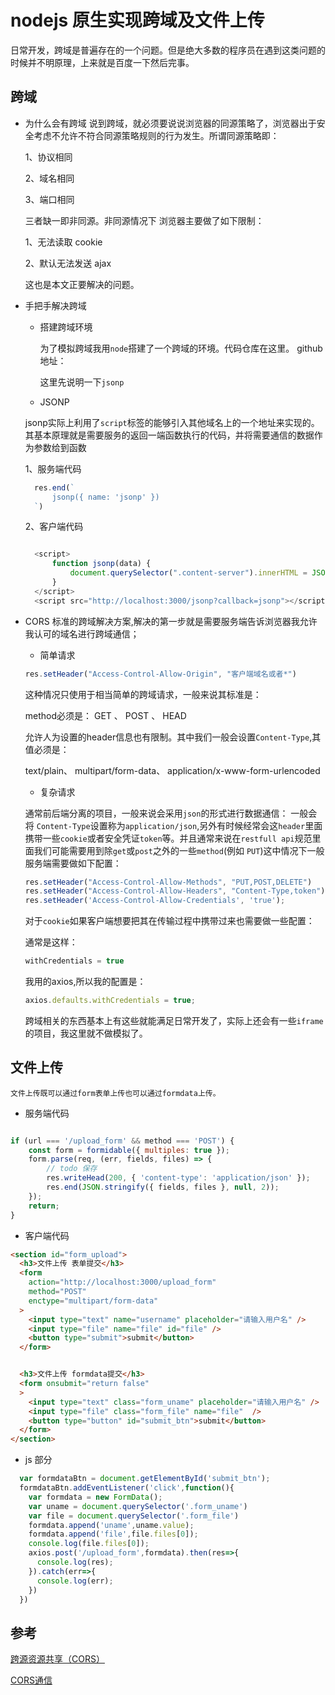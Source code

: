 # nodejs 原生实现跨域及文件上传

日常开发，跨域是普遍存在的一个问题。但是绝大多数的程序员在遇到这类问题的时候并不明原理，上来就是百度一下然后完事。

## 跨域

- 为什么会有跨域
  说到跨域，就必须要说说浏览器的同源策略了，浏览器出于安全考虑不允许不符合同源策略规则的行为发生。所谓同源策略即：

  1、协议相同

  2、域名相同

  3、端口相同

  三者缺一即非同源。非同源情况下 浏览器主要做了如下限制：

  1、无法读取 cookie

  2、默认无法发送 ajax

  这也是本文正要解决的问题。

- 手把手解决跨域
  - 搭建跨域环境

    为了模拟跨域我用`node`搭建了一个跨域的环境。代码仓库在这里。
    github地址：

    这里先说明一下`jsonp`

  - JSONP

  jsonp实际上利用了`script`标签的能够引入其他域名上的一个地址来实现的。其基本原理就是需要服务的返回一端函数执行的代码，并将需要通信的数据作为参数给到函数

  1、服务端代码

  ```javascript
    res.end(`
        jsonp({ name: 'jsonp' })
    `)
  ```

  2、客户端代码

  ```javascript

    <script>
        function jsonp(data) {
            document.querySelector(".content-server").innerHTML = JSON.stringify(data) ;
        }
    </script>
    <script src="http://localhost:3000/jsonp?callback=jsonp"></script>
  ```

- CORS
    标准的跨域解决方案,解决的第一步就是需要服务端告诉浏览器我允许我认可的域名进行跨域通信；
    
    - 简单请求

    ```javascript
    res.setHeader("Access-Control-Allow-Origin", "客户端域名或者*")
    ```
    
    这种情况只使用于相当简单的跨域请求，一般来说其标准是：

    method必须是：
    GET  、 POST 、 HEAD 

    允许人为设置的header信息也有限制。其中我们一般会设置`Content-Type`,其值必须是：

    text/plain、
    multipart/form-data、
    application/x-www-form-urlencoded

    - 复杂请求

    通常前后端分离的项目，一般来说会采用`json`的形式进行数据通信：
    一般会将 `Content-Type`设置称为`application/json`,另外有时候经常会这`header`里面携带一些`cookie`或者安全凭证`token`等。并且通常来说在`restfull api`规范里面我们可能需要用到除`get`或`post`之外的一些`method`(例如 `PUT`)这中情况下一般服务端需要做如下配置：

    ```javascript
    res.setHeader("Access-Control-Allow-Methods", "PUT,POST,DELETE")
    res.setHeader("Access-Control-Allow-Headers", "Content-Type,token")
    res.setHeader('Access-Control-Allow-Credentials', 'true');
    ```
    对于`cookie`如果客户端想要把其在传输过程中携带过来也需要做一些配置：

    通常是这样：
    ```js
    withCredentials = true
    ```

    我用的axios,所以我的配置是：
    ```js
    axios.defaults.withCredentials = true;
    ```
    
    跨域相关的东西基本上有这些就能满足日常开发了，实际上还会有一些`iframe`的项目，我这里就不做模拟了。

## 文件上传

    文件上传既可以通过form表单上传也可以通过formdata上传。

- 服务端代码

```javascript

if (url === '/upload_form' && method === 'POST') {
    const form = formidable({ multiples: true });
    form.parse(req, (err, fields, files) => {
        // todo 保存
        res.writeHead(200, { 'content-type': 'application/json' });
        res.end(JSON.stringify({ fields, files }, null, 2));
    });
    return;
}


```
- 客户端代码
```html
<section id="form_upload">
  <h3>文件上传 表单提交</h3>
  <form
    action="http://localhost:3000/upload_form"
    method="POST"
    enctype="multipart/form-data"
  >
    <input type="text" name="username" placeholder="请输入用户名" />
    <input type="file" name="file" id="file" />
    <button type="submit">submit</button>
  </form>


  <h3>文件上传 formdata提交</h3>
  <form onsubmit="return false"
  >
    <input type="text" class="form_uname" placeholder="请输入用户名" />
    <input type="file" class="form_file" name="file"  />
    <button type="button" id="submit_btn">submit</button>
  </form>
</section>
```
- js 部分
```javascript
  var formdataBtn = document.getElementById('submit_btn');
  formdataBtn.addEventListener('click',function(){
    var formdata = new FormData();
    var uname = document.querySelector('.form_uname')
    var file = document.querySelector('.form_file')
    formdata.append('uname',uname.value);
    formdata.append('file',file.files[0]);
    console.log(file.files[0]);
    axios.post('/upload_form',formdata).then(res=>{
      console.log(res);
    }).catch(err=>{
      console.log(err);
    })
  })
```
    
## 参考
[跨源资源共享（CORS）](https://developer.mozilla.org/zh-CN/docs/Web/HTTP/Access_control_CORS)

[CORS通信](https://javascript.ruanyifeng.com/bom/cors.html)